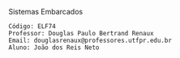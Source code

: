
Sistemas Embarcados

    Código: ELF74
    Professor: Douglas Paulo Bertrand Renaux
    Email: douglasrenaux@professores.utfpr.edu.br
    Aluno: João dos Reis Neto



